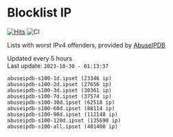# Blocklist IP

[![Hits](https://hits.seeyoufarm.com/api/count/incr/badge.svg?url=https%3A%2F%2Fgithub.com%2Fborestad%2Fblocklist-ip%2F&count_bg=%2379C83D&title_bg=%23555555&icon=&icon_color=%23E7E7E7&title=hits&edge_flat=false)](https://hits.seeyoufarm.com)  ![CI](https://img.shields.io/github/workflow/status/borestad/blocklist-ip/CI?style=flat-square)

Lists with worst IPv4 offenders, provided by [AbuseIPDB](https://www.abuseipdb.com/)

<!-- FOOTER-PLACEHOLDER -->
Updated every 5 hours<br>
Last update: `2023-10-30 - 01:13:37`
```
abuseipdb-s100-1d.ipset (23346 ip)
abuseipdb-s100-2d.ipset (27656 ip)
abuseipdb-s100-3d.ipset (30361 ip)
abuseipdb-s100-7d.ipset (37574 ip)
abuseipdb-s100-30d.ipset (62518 ip)
abuseipdb-s100-60d.ipset (88114 ip)
abuseipdb-s100-90d.ipset (112148 ip)
abuseipdb-s100-120d.ipset (135690 ip)
abuseipdb-s100-all.ipset (401400 ip)
```
